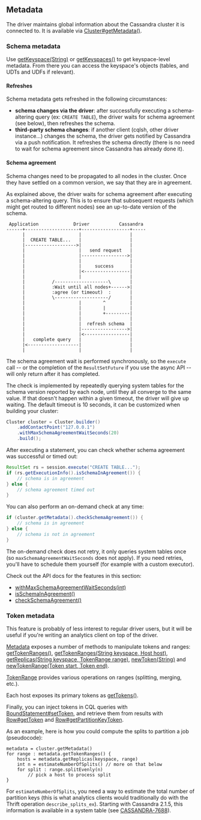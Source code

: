 ## Metadata

The driver maintains global information about the Cassandra cluster it
is connected to. It is available via
[Cluster#getMetadata()][getMetadata].

[getMetadata]: http://www.datastax.com/drivers/java/2.0/com/datastax/driver/core/Cluster.html#getMetadata()

### Schema metadata

Use [getKeyspace(String)][getKeyspace] or [getKeyspaces()][getKeyspaces]
to get keyspace-level metadata. From there you can access the keyspace's
objects (tables, and UDTs and UDFs if relevant).

[getKeyspace]: http://www.datastax.com/drivers/java/2.0/com/datastax/driver/core/Metadata.html#getKeyspace(java.lang.String)
[getKeyspaces]: http://www.datastax.com/drivers/java/2.0/com/datastax/driver/core/Metadata.html#getKeyspaces()

#### Refreshes

Schema metadata gets refreshed in the following circumstances:

* **schema changes via the driver**: after successfully executing a
  schema-altering query (ex: `CREATE TABLE`), the driver waits for
  schema agreement (see below), then refreshes the schema.
* **third-party schema changes**: if another client (cqlsh, other driver
  instance...) changes the schema, the driver gets notified by Cassandra
  via a push notification. It refreshes the schema directly (there is no
  need to wait for schema agreement since Cassandra has already done it).

#### Schema agreement

Schema changes need to be propagated to all nodes in the cluster. Once
they have settled on a common version, we say that they are in
agreement.

As explained above, the driver waits for schema agreement after
executing a schema-altering query. This is to ensure that subsequent
requests (which might get routed to different nodes) see an up-to-date
version of the schema.

```ditaa
 Application             Driver           Cassandra
------+--------------------+------------------+-----
      |                    |                  |
      |  CREATE TABLE...   |                  |
      |------------------->|                  |
      |                    |   send request   |
      |                    |----------------->|
      |                    |                  |
      |                    |     success      |
      |                    |<-----------------|
      |                    |                  |
      |          /--------------------\       |
      |          :Wait until all nodes+------>|
      |          :agree (or timeout)  :       |
      |          \--------------------/       |
      |                    |        ^         |
      |                    |        |         |
      |                    |        +---------|
      |                    |                  |
      |                    |  refresh schema  |
      |                    |----------------->|
      |                    |<-----------------|
      |   complete query   |                  |
      |<-------------------|                  |
      |                    |                  |
```

The schema agreement wait is performed synchronously, so the `execute`
call -- or the completion of the `ResultSetFuture` if you use the async
API -- will only return after it has completed.

The check is implemented by repeatedly querying system tables for the
schema version reported by each node, until they all converge to the
same value. If that doesn't happen within a given timeout, the driver
will give up waiting.  The default timeout is 10 seconds, it can be
customized when building your cluster:

```java
Cluster cluster = Cluster.builder()
    .addContactPoint("127.0.0.1")
    .withMaxSchemaAgreementWaitSeconds(20)
    .build();
```

After executing a statement, you can check whether schema agreement was
successful or timed out:

```java
ResultSet rs = session.execute("CREATE TABLE...");
if (rs.getExecutionInfo().isSchemaInAgreement()) {
    // schema is in agreement
} else {
    // schema agreement timed out
}
```

You can also perform an on-demand check at any time:

```java
if (cluster.getMetadata().checkSchemaAgreement()) {
    // schema is in agreement
} else {
    // schema is not in agreement
}
```

The on-demand check does not retry, it only queries system tables once
(so `maxSchemaAgreementWaitSeconds` does not apply). If you need
retries, you'll have to schedule them yourself (for example with a
custom executor).

Check out the API docs for the features in this section:

* [withMaxSchemaAgreementWaitSeconds(int)](http://www.datastax.com/drivers/java/2.0/com/datastax/driver/core/Cluster.Builder.html#withMaxSchemaAgreementWaitSeconds(int))
* [isSchemaInAgreement()](http://www.datastax.com/drivers/java/2.0/com/datastax/driver/core/ExecutionInfo.html#isSchemaInAgreement())
* [checkSchemaAgreement()](http://www.datastax.com/drivers/java/2.0/com/datastax/driver/core/Metadata.html#checkSchemaAgreement())


### Token metadata

This feature is probably of less interest to regular driver users, but
it will be useful if you're writing an analytics client on top of the
driver.

[Metadata][metadata] exposes a number of methods to manipulate tokens
and ranges: [getTokenRanges()][getTokenRanges], [getTokenRanges(String
keyspace, Host host)][getTokenRanges2], [getReplicas(String keyspace,
TokenRange range)][getReplicas], [newToken(String)][newToken] and
[newTokenRange(Token start, Token end)][newTokenRange].

[TokenRange][TokenRange] provides various operations on ranges
(splitting, merging, etc.).

Each host exposes its primary tokens as [getTokens()][getTokens].

Finally, you can inject tokens in CQL queries with
[BoundStatement#setToken][setToken], and retrieve them from results with
[Row#getToken][getToken] and [Row#getPartitionKeyToken][getPKToken].

As an example, here is how you could compute the splits to partition a
job (pseudocode):

```
metadata = cluster.getMetadata()
for range : metadata.getTokenRanges() {
    hosts = metadata.getReplicas(keyspace, range)
    int n = estimateNumberOfSplits() // more on that below
    for split : range.splitEvenly(n)
        // pick a host to process split
}
```

For `estimateNumberOfSplits`, you need a way to estimate the total
number of partition keys (this is what analytics clients would
traditionally do with the Thrift operation `describe_splits_ex`).
Starting with Cassandra 2.1.5, this information is available in a system
table (see
[CASSANDRA-7688](https://issues.apache.org/jira/browse/CASSANDRA-7688)).

[metadata]: http://www.datastax.com/drivers/java/2.0/com/datastax/driver/core/Metadata.html
[getTokenRanges]: http://www.datastax.com/drivers/java/2.0/com/datastax/driver/core/Metadata.html#getTokenRanges()
[getTokenRanges2]: http://www.datastax.com/drivers/java/2.0/com/datastax/driver/core/Metadata.html#getTokenRanges(java.lang.String,%20com.datastax.driver.core.Host)
[getReplicas]: http://www.datastax.com/drivers/java/2.0/com/datastax/driver/core/Metadata.html#getReplicas(java.lang.String,%20com.datastax.driver.core.TokenRange)
[newToken]: http://www.datastax.com/drivers/java/2.0/com/datastax/driver/core/Metadata.html#newToken(java.lang.String)
[newTokenRange]: http://www.datastax.com/drivers/java/2.0/com/datastax/driver/core/Metadata.html#newTokenRange(com.datastax.driver.core.Token,%20com.datastax.driver.core.Token)
[TokenRange]: http://www.datastax.com/drivers/java/2.0/com/datastax/driver/core/TokenRange.html
[getTokens]: http://www.datastax.com/drivers/java/2.0/com/datastax/driver/core/Host.html#getTokens()
[setToken]: http://www.datastax.com/drivers/java/2.0/com/datastax/driver/core/BoundStatement.html#setToken(int,%20com.datastax.driver.core.Token)
[getToken]: http://www.datastax.com/drivers/java/2.0/com/datastax/driver/core/Row.html#getToken(int)
[getPKToken]: http://www.datastax.com/drivers/java/2.0/com/datastax/driver/core/Row.html#getPartitionKeyToken()
